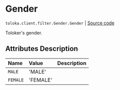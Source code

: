 # Gender
`toloka.client.filter.Gender.Gender` | [Source code](https://github.com/Toloka/toloka-kit/blob/v1.1.2/src/client/filter.py#L256)

Toloker's gender.

## Attributes Description

| Name | Value | Description |
| :------| :-----------| :----------| 
`MALE`|'MALE'|
`FEMALE`|'FEMALE'|
